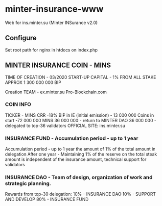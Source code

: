 # minter-insurance-www
Web for ins.minter.su (Minter INSurance v2.0)

## Configure

Set root path for nginx in htdocs on index.php

## MINTER INSURANCE COIN - MINS

TIME OF CREATION - 03/2020
START-UP CAPITAL - 1% FROM ALL STAKE  APPROX 1 300 000 000 BIP

Сreation TEAM - ex.minter.su Pro-Blockchain.com  

### COIN INFO

TICKER - MINS
CRR -18%
BIP in IE (initial emission) - 13 000 000
Coins in start -72 000 000  MINS
36 000 000 - return to MINTER DAO
36 000 000 - delegated to top-36 validators
OFFICIAL SITE: ins.minter.su

### INSURANCE FUND - Accumulation period - up to 1 year
Accumulation period - up to 1 year
the amount of 1% of the total amount in delegation
After one year - Maintaining 1% of the reserve on the total steak amount is independent of the insurance amount, technical support for validators 

### INSURANCE DAO - Team of design, organization of work and strategic planning. 

Rewards from top-30 delegation:
10% - INSURANCE DAO
10% - SUPPORT AND DEVELOP
80% - INSURANCE FUND
